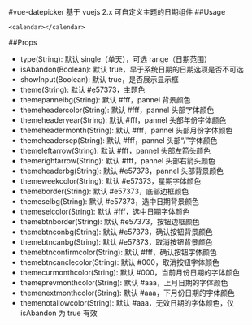 #vue-datepicker
基于 vuejs 2.x 可自定义主题的日期组件
##Usage
```
<calendar></calendar>
```
##Props
* type(String): 默认 single（单天），可选 range（日期范围）
* isAbandon(Boolean): 默认 true，早于系统日期的日期选项是否不可选
* showInput(Boolean): 默认 true，是否展示显示框
* theme(String): 默认 #e57373，主题色
* themepannelbg(String): 默认 #fff，pannel 背景颜色
* themeheadercolor(String): 默认 #fff，pannel 头部字体颜色
* themeheaderyear(String): 默认 #fff，pannel 头部年份字体颜色
* themeheadermonth(String): 默认 #fff，pannel 头部月份字体颜色
* themeheadersep(String): 默认 #fff，pannel 头部“/”字体颜色
* themeleftarrow(String): 默认 #fff，pannel 头部左箭头颜色
* themerightarrow(String): 默认 #fff，pannel 头部右箭头颜色
* themeheaderbg(String): 默认 #e57373，pannel 头部背景颜色
* themeweekcolor(String): 默认 #e57373，星期字体颜色
* themeborder(String): 默认 #e57373，底部边框颜色
* themeselbg(String): 默认 #e57373，选中日期背景颜色
* themeselcolor(String): 默认 #fff，选中日期字体颜色
* themebtnborder(String): 默认 #e57373，按钮边框颜色
* themebtnconbg(String): 默认 #e57373，确认按钮背景颜色
* themebtncanbg(String): 默认 #e57373，取消按钮背景颜色
* themebtnconfirmcolor(String): 默认 #fff，确认按钮字体颜色
* themebtncanclecolor(String): 默认 #000，取消按钮字体颜色
* themecurmonthcolor(String): 默认 #000，当前月份日期的字体颜色
* themeprevmonthcolor(String): 默认 #aaa，上月日期的字体颜色
* themenextmonthcolor(String): 默认 #aaa，下月份日期的字体颜色
* themenotallowcolor(String): 默认 #aaa，无效日期的字体颜色，仅 isAbandon 为 true 有效

